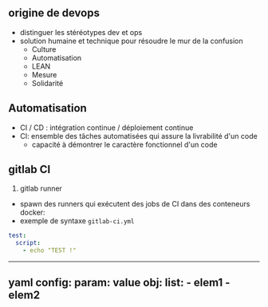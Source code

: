 ## origine de devops

* distinguer les stéréotypes dev et ops
* solution humaine et technique pour résoudre le mur de la confusion
  * Culture
  * Automatisation
  * LEAN
  * Mesure
  * Solidarité

## Automatisation

* CI / CD : intégration continue / déploiement continue
* CI: ensemble des tâches automatisées qui assure la livrabilité d'un code
   - capacité à démontrer le caractère fonctionnel d'un code

## gitlab CI

1. gitlab runner
  * spawn des runners qui exécutent des jobs de CI dans des conteneurs docker:
  * exemple de syntaxe `gitlab-ci.yml`

  ```yaml
  test:
    script:
      - echo "TEST !"
  ```

---
yaml config:
  param: value
  obj:
    list:
      - elem1
      - elem2
---

